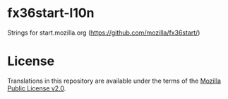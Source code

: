 # fx36start-l10n
Strings for start.mozilla.org (https://github.com/mozilla/fx36start/)

# License
Translations in this repository are available under the terms of the [Mozilla Public License v2.0](http://www.mozilla.org/MPL/2.0/).

